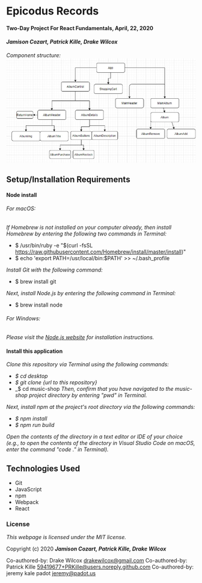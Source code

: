 # Epicodus Records

#### Two-Day Project For React Fundamentals, April, 22, 2020

#### _**Jamison Cozart, Patrick Kille, Drake Wilcox**_

_Component structure:_
![component structure](./MusicShopCompTree.jpg)

## Setup/Installation Requirements

#### Node install

###### For macOS:
_If Homebrew is not installed on your computer already, then install Homebrew by entering the following two commands in Terminal:_
* $ /usr/bin/ruby -e "$(curl -fsSL https://raw.githubusercontent.com/Homebrew/install/master/install)"
* $ echo 'export PATH=/usr/local/bin:$PATH' >> ~/.bash_profile

_Install Git with the following command:_
* $ brew install git

_Next, install Node.js by entering the following command in Terminal:_
* $ brew install node

###### For Windows:
_Please visit the [Node.js website](https://nodejs.org/en/download/) for installation instructions._

#### Install this application

_Clone this repository via Terminal using the following commands:_
* _$ cd desktop_
* _$ git clone {url to this repository}_
* _$ cd music-shop
_Then, confirm that you have navigated to the music-shop project directory by entering "pwd" in Terminal._

_Next, install npm at the project's root directory via the following commands:_
* _$ npm install_
* _$ npm run build_

_Open the contents of the directory in a text editor or IDE of your choice (e.g., to open the contents of the directory in Visual Studio Code on macOS, enter the command "code ." in Terminal)._

## Technologies Used

* Git
* JavaScript
* npm
* Webpack
* React

### License

*This webpage is licensed under the MIT license.*

Copyright (c) 2020 **_Jamison Cozart, Patrick Kille, Drake Wilcox_**




Co-authored-by: Drake Wilcox <drakewilcox@gmail.com>
Co-authored-by: Patrick Kille <59419677+PRKille@users.noreply.github.com>
Co-authored-by: jeremy kale padot <jeremy@padot.us>